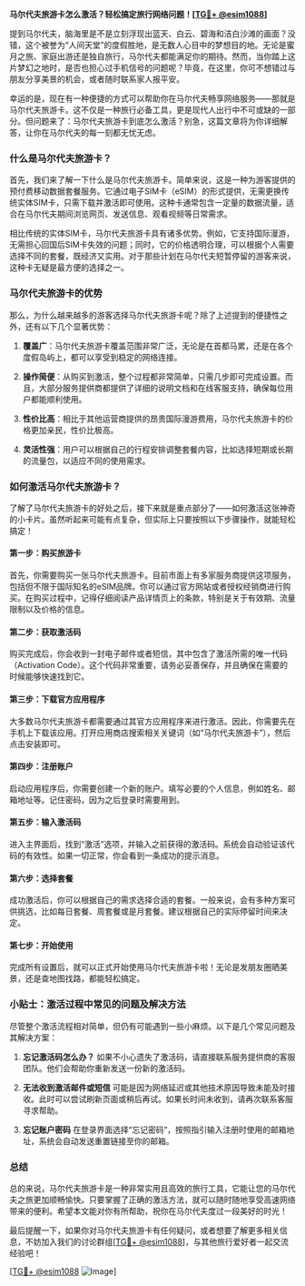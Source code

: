 **马尔代夫旅游卡怎么激活？轻松搞定旅行网络问题！[[TG💪+ @esim1088](https://t.me/s/esim1088)]**

提到马尔代夫，脑海里是不是立刻浮现出蓝天、白云、碧海和洁白沙滩的画面？没错，这个被誉为“人间天堂”的度假胜地，是无数人心目中的梦想目的地。无论是蜜月之旅、家庭出游还是独自旅行，马尔代夫都能满足你的期待。然而，当你踏上这片梦幻之地时，是否也担心过手机信号的问题呢？毕竟，在这里，你可不想错过与朋友分享美景的机会，或者随时联系家人报平安。

幸运的是，现在有一种便捷的方式可以帮助你在马尔代夫畅享网络服务——那就是马尔代夫旅游卡。这不仅是一种旅行必备工具，更是现代人出行中不可或缺的一部分。但问题来了：马尔代夫旅游卡到底怎么激活？别急，这篇文章将为你详细解答，让你在马尔代夫的每一刻都无忧无虑。

### 什么是马尔代夫旅游卡？

首先，我们来了解一下什么是马尔代夫旅游卡。简单来说，这是一种为游客提供的预付费移动数据套餐服务。它通过电子SIM卡（eSIM）的形式提供，无需更换传统实体SIM卡，只需下载并激活即可使用。这种卡通常包含一定量的数据流量，适合在马尔代夫期间浏览网页、发送信息、观看视频等日常需求。

相比传统的实体SIM卡，马尔代夫旅游卡具有诸多优势。例如，它支持国际漫游，无需担心回国后SIM卡失效的问题；同时，它的价格透明合理，可以根据个人需要选择不同的套餐，既经济又实用。对于那些计划在马尔代夫短暂停留的游客来说，这种卡无疑是最方便的选择之一。

### 马尔代夫旅游卡的优势

那么，为什么越来越多的游客选择马尔代夫旅游卡呢？除了上述提到的便捷性之外，还有以下几个显著优势：

1. **覆盖广**：马尔代夫旅游卡覆盖范围非常广泛，无论是在首都马累，还是在各个度假岛屿上，都可以享受到稳定的网络连接。
   
2. **操作简便**：从购买到激活，整个过程都非常简单，只需几步即可完成设置。而且，大部分服务提供商都提供了详细的说明文档和在线客服支持，确保每位用户都能顺利使用。

3. **性价比高**：相比于其他运营商提供的昂贵国际漫游费用，马尔代夫旅游卡的价格更加亲民，性价比极高。

4. **灵活性强**：用户可以根据自己的行程安排调整套餐内容，比如选择短期或长期的流量包，以适应不同的使用需求。

### 如何激活马尔代夫旅游卡？

了解了马尔代夫旅游卡的好处之后，接下来就是重点部分了——如何激活这张神奇的小卡片。虽然听起来可能有点复杂，但实际上只要按照以下步骤操作，就能轻松搞定！

#### 第一步：购买旅游卡

首先，你需要购买一张马尔代夫旅游卡。目前市面上有多家服务商提供这项服务，包括但不限于国际知名的eSIM品牌。你可以通过官方网站或者授权经销商进行购买。在购买过程中，记得仔细阅读产品详情页上的条款，特别是关于有效期、流量限制以及价格的信息。

#### 第二步：获取激活码

购买完成后，你会收到一封电子邮件或者短信，其中包含了激活所需的唯一代码（Activation Code）。这个代码非常重要，请务必妥善保存，并且确保在需要的时候能够快速找到它。

#### 第三步：下载官方应用程序

大多数马尔代夫旅游卡都需要通过其官方应用程序来进行激活。因此，你需要先在手机上下载该应用。打开应用商店搜索相关关键词（如“马尔代夫旅游卡”），然后点击安装即可。

#### 第四步：注册账户

启动应用程序后，你需要创建一个新的账户。填写必要的个人信息，例如姓名、邮箱地址等。记住密码，因为之后登录时需要用到。

#### 第五步：输入激活码

进入主界面后，找到“激活”选项，并输入之前获得的激活码。系统会自动验证该代码的有效性。如果一切正常，你会看到一条成功的提示消息。

#### 第六步：选择套餐

成功激活后，你可以根据自己的需求选择合适的套餐。一般来说，会有多种方案可供挑选，比如每日套餐、周套餐或是月套餐。建议根据自己的实际停留时间来决定。

#### 第七步：开始使用

完成所有设置后，就可以正式开始使用马尔代夫旅游卡啦！无论是发朋友圈晒美景，还是查地图找路，都能轻松搞定。

### 小贴士：激活过程中常见的问题及解决方法

尽管整个激活流程相对简单，但仍有可能遇到一些小麻烦。以下是几个常见问题及其解决方案：

1. **忘记激活码怎么办？**
   如果不小心遗失了激活码，请直接联系服务提供商的客服团队。他们会帮助你重新发送一份新的激活码。

2. **无法收到激活邮件或短信**
   可能是因为网络延迟或其他技术原因导致未能及时接收。此时可以尝试刷新页面或稍后再试。如果长时间未收到，请再次联系客服寻求帮助。

3. **忘记账户密码**
   在登录界面选择“忘记密码”，按照指引输入注册时使用的邮箱地址，系统会自动发送重置链接至你的邮箱。

### 总结

总的来说，马尔代夫旅游卡是一种非常实用且高效的旅行工具，它能让您的马尔代夫之旅更加顺畅愉快。只要掌握了正确的激活方法，就可以随时随地享受高速网络带来的便利。希望本文能对你有所帮助，祝你在马尔代夫度过一段美好的时光！

最后提醒一下，如果你对马尔代夫旅游卡有任何疑问，或者想要了解更多相关信息，不妨加入我们的讨论群组[[TG💪+ @esim1088](https://t.me/s/esim1088)]，与其他旅行爱好者一起交流经验吧！

[[TG💪+ @esim1088](https://t.me/s/esim1088) ![Image](https://i.postimg.cc/4NQfJmqS/Snipaste-2025-05-13-00-14-12.png)]